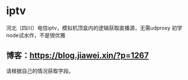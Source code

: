 # iptv
河北（四川）电信iptv，模拟机顶盒内的逻辑获取直播源，无需udproxy
初学node试水作，不是很优雅
## 博客：https://blog.jiawei.xin/?p=1267
请根据自己的情况获取字段。
